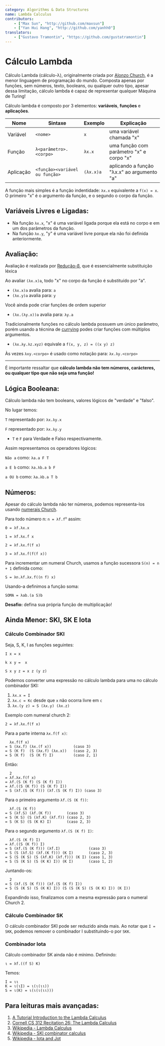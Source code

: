 ```yaml
---
category: Algorithms & Data Structures
name: Lambda Calculus
contributors:
    - ["Max Sun", "http://github.com/maxsun"]
    - ["Yan Hui Hang", "http://github.com/yanhh0"]
translators:
    - ["Gustavo Tramontin", "https://github.com/gustatramontin"]
---
```


# Cálculo Lambda

Cálculo Lambda (cálculo-λ), originalmente criada por
[Alonzo Church](https://en.wikipedia.org/wiki/Alonzo_Church),
é a menor linguagem de programação do mundo.
Composta apenas por funções, sem números, texto, booleans, ou qualquer outro tipo, 
apesar dessa limitação, cálculo lambda é capaz de representar qualquer Máquina de Turing!

Cálculo lambda é composto por 3 elementos: **variáveis**, **funções** e **aplicações**.


| Nome      | Sintaxe                        | Exemplo   | Explicação                                 |
|-----------|--------------------------------|-----------|--------------------------------------------|
| Variável  | `<nome>`                       | `x`       | uma variável chamada "x"                   |
| Função    | `λ<parâmetro>.<corpo>`         | `λx.x`    | uma função com parâmetro "x" e corpo "x"   |
| Aplicação | `<função><variável ou função>` | `(λx.x)a` | aplicando a função "λx.x" ao argumento "a" |

A função mais simples é a função indentidade: `λx.x` equivalente a `f(x) = x`.
O primeiro "x" é o argumento da função, e o segundo o corpo da função.

## Variáveis Livres e Ligadas:

- Na função `λx.x`, "x" é uma variável ligada porque ela está 
no corpo e em um dos parâmetros da função.
- Na função `λx.y`, "y" é uma variável livre porque ela não foi definida anteriormente.

## Avaliação:

Avaliação é realizada por
[Redução-β](https://en.wikipedia.org/wiki/Lambda_calculus#Beta_reduction),
que é essencialmente substituição léxica

Ao avaliar `(λx.x)a`, todo "x" no corpo da função é substituído por "a".

- `(λx.x)a` avalia para: `a`
- `(λx.y)a` avalia para: `y`

Você ainda pode criar funções de ordem superior

- `(λx.(λy.x))a` avalia para: `λy.a`

Tradicionalmente funções no cálculo lambda possuem um único parâmetro, 
porém usando a técnina de [currying](https://en.wikipedia.org/wiki/Currying) 
podes criar funções com múltiplos argumentos.

- `(λx.λy.λz.xyz)` equivale a `f(x, y, z) = ((x y) z)`

Às vezes `λxy.<corpo>` é usado como notação para: `λx.λy.<corpo>`

----

É importante ressaltar que **cálculo lambda não tem números, carácteres, 
ou qualquer tipo que não seja uma função!**

## Lógica Booleana:

Cálculo lambda não tem booleans, valores lógicos de "verdade" e "falso".

No lugar temos:

`T` representado por: `λx.λy.x`

`F` representado por: `λx.λy.y`

* `T` e `F` para Verdade e Falso respectivamente.

Assim representamos os operadores lógicos:

`Não a` como: `λa.a F T`

`a E b` como: `λa.λb.a b F`

`a OU b` como: `λa.λb.a T b`

## Números:

Apesar do cálculo lambda não ter números, podemos representa-los usando [numerais Church](https://en.wikipedia.org/wiki/Church_encoding).

Para todo número n: <code>n = λf.f<sup>n</sup></code> assim:

`0 = λf.λx.x`

`1 = λf.λx.f x`

`2 = λf.λx.f(f x)`

`3 = λf.λx.f(f(f x))`

Para incrementar um numeral Church, 
usamos a função sucessora `S(n) = n + 1` definida como:

`S = λn.λf.λx.f((n f) x)`

Usando-a definimos a função soma:

`SOMA = λab.(a S)b`

**Desafio:** defina sua própria função de multiplicação!

## Ainda Menor: SKI, SK E Iota

### Cálculo Combinador SKI

Seja, S, K, I as funções seguintes:

`I x = x`

`k x y =  x`

`S x y z = x z (y z)`

Podemos converter uma expressão no cálculo lambda para uma no cálculo combinador SKI:

1. `λx.x = I`
2. `λx.c = Kc` desde que `x` não ocorra livre em `c`
3. `λx.(y z) = S (λx.y) (λx.z)`

Exemplo com numeral church 2:

`2 = λf.λx.f(f x)`

Para a parte interna `λx.f(f x)`:

```
  λx.f(f x)
= S (λx.f) (λx.(f x))          (caso 3)
= S (K f)  (S (λx.f) (λx.x))   (caso 2, 3)
= S (K f)  (S (K f) I)         (caso 2, 1)
```

Então:

```
  2
= λf.λx.f(f x)
= λf.(S (K f) (S (K f) I))
= λf.((S (K f)) (S (K f) I))
= S (λf.(S (K f))) (λf.(S (K f) I)) (caso 3)
```

Para o primeiro argumento `λf.(S (K f))`:

```
  λf.(S (K f))
= S (λf.S) (λf.(K f))       (caso 3)
= S (K S) (S (λf.K) (λf.f)) (caso 2, 3)
= S (K S) (S (K K) I)       (caso 2, 3)
```

Para o segundo argumento `λf.(S (K f) I)`:

```
  λf.(S (K f) I)
= λf.((S (K f)) I)
= S (λf.(S (K f))) (λf.I)             (caso 3)
= S (S (λf.S) (λf.(K f))) (K I)       (caso 2, 3)
= S (S (K S) (S (λf.K) (λf.f))) (K I) (caso 1, 3)
= S (S (K S) (S (K K) I)) (K I)       (caso 1, 2)
```

Juntando-os:

```
  2
= S (λf.(S (K f))) (λf.(S (K f) I))
= S (S (K S) (S (K K) I)) (S (S (K S) (S (K K) I)) (K I))
```

Expandindo isso, finalizamos com a mesma expressão para o numeral Church 2.

### Cálculo Combinador SK

O cálculo combinador SKI pode ser reduzido ainda mais. 
Ao notar que `I = SKK`, podemos remover o combinador I 
substituindo-o por `SKK`.

### Combinador Iota

Cálculo combinador SK ainda não é mínimo. Definindo:

```
ι = λf.((f S) K)
```

Temos:

```
I = ιι
K = ι(ιI) = ι(ι(ιι))
S = ι(K) = ι(ι(ι(ιι)))
```

## Para leituras mais avançadas:

1. [A Tutorial Introduction to the Lambda Calculus](http://www.inf.fu-berlin.de/lehre/WS03/alpi/lambda.pdf)
2. [Cornell CS 312 Recitation 26: The Lambda Calculus](http://www.cs.cornell.edu/courses/cs3110/2008fa/recitations/rec26.html)
3. [Wikipedia - Lambda Calculus](https://en.wikipedia.org/wiki/Lambda_calculus)
4. [Wikipedia - SKI combinator calculus](https://en.wikipedia.org/wiki/SKI_combinator_calculus)
5. [Wikipedia - Iota and Jot](https://en.wikipedia.org/wiki/Iota_and_Jot)
